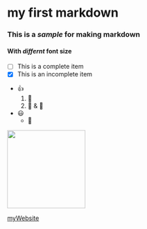 # my first markdown

### This is a *sample* for making markdown
#### With *differnt* font size


- [ ] This is a complete item
- [x] This is an incomplete item

 * :thumbsup:  
    1.  :fork_and_knife: 
    2.   :cake: & :bread:
 * :smiley:  
   *  :pig:

<img src="http://ericytai.com/images/et-logo.svg" width="180">

 [myWebsite](http://ericytai.comg)
